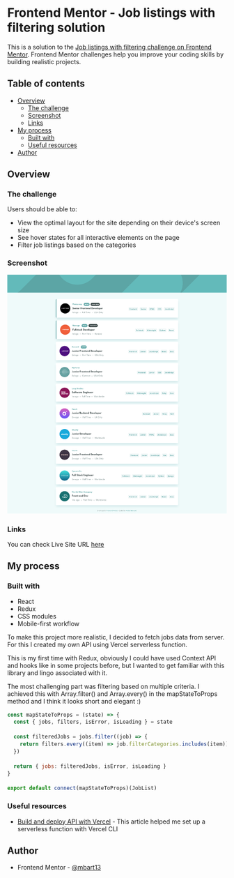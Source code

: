 # Frontend Mentor - Job listings with filtering solution

This is a solution to the [Job listings with filtering challenge on Frontend Mentor](https://www.frontendmentor.io/challenges/job-listings-with-filtering-ivstIPCt). Frontend Mentor challenges help you improve your coding skills by building realistic projects.

## Table of contents

- [Overview](#overview)
  - [The challenge](#the-challenge)
  - [Screenshot](#screenshot)
  - [Links](#links)
- [My process](#my-process)
  - [Built with](#built-with)
  - [Useful resources](#useful-resources)
- [Author](#author)

## Overview

### The challenge

Users should be able to:

- View the optimal layout for the site depending on their device's screen size
- See hover states for all interactive elements on the page
- Filter job listings based on the categories

### Screenshot

![](./screenshot.png)


### Links

You can check Live Site URL [here](https://static-job-listings-mbart13.vercel.app/)

## My process

### Built with

- React
- Redux
- CSS modules
- Mobile-first workflow

To make this project more realistic, I decided to fetch jobs data from server. For this I created my own API using Vercel serverless function.

This is my first time with Redux, obviously I could have used Context API and hooks like in some projects before, but I wanted to get familiar with this library and lingo associated with it.

The most challenging part was filtering based on multiple criteria. I achieved this with Array.filter() and Array.every() in the mapStateToProps method and I think it looks short and elegant :)

```js 
const mapStateToProps = (state) => {
  const { jobs, filters, isError, isLoading } = state

  const filteredJobs = jobs.filter((job) => {
    return filters.every((item) => job.filterCategories.includes(item))
  })

  return { jobs: filteredJobs, isError, isLoading }
}

export default connect(mapStateToProps)(JobList)
```

### Useful resources

- [Build and deploy API with Vercel](https://frontend-devops.com/blog/build-deploy-a-vercel-api) - This article helped me set up a serverless function with Vercel CLI


## Author

- Frontend Mentor - [@mbart13](https://www.frontendmentor.io/profile/mbart13)


